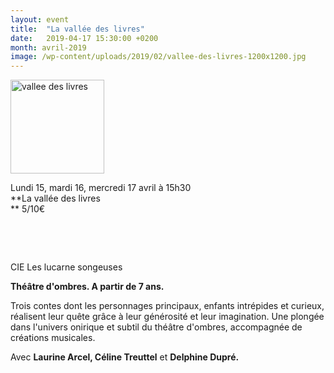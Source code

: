 ```yaml
---
layout: event
title:  "La vallée des livres"
date:   2019-04-17 15:30:00 +0200
month: avril-2019
image: /wp-content/uploads/2019/02/vallee-des-livres-1200x1200.jpg
---
```

<img class=" size-thumbnail wp-image-6032 alignleft" src="http://localhost/wpagendarts/wp-content/uploads/2019/02/vallee-des-livres.jpg?w=150" alt="vallee des livres" width="150" height="150" srcset="http://localhost/wpagendarts/wp-content/uploads/2019/02/vallee-des-livres.jpg 1928w, http://localhost/wpagendarts/wp-content/uploads/2019/02/vallee-des-livres-300x300.jpg 300w, http://localhost/wpagendarts/wp-content/uploads/2019/02/vallee-des-livres-1024x1024.jpg 1024w, http://localhost/wpagendarts/wp-content/uploads/2019/02/vallee-des-livres-150x150.jpg 150w, http://localhost/wpagendarts/wp-content/uploads/2019/02/vallee-des-livres-768x768.jpg 768w, http://localhost/wpagendarts/wp-content/uploads/2019/02/vallee-des-livres-1536x1536.jpg 1536w, http://localhost/wpagendarts/wp-content/uploads/2019/02/vallee-des-livres-1200x1200.jpg 1200w" sizes="(max-width: 150px) 100vw, 150px" />

Lundi 15, mardi 16, mercredi 17 avril à 15h30  
**La vallée des livres  
** 5/10€

&nbsp;

&nbsp;

CIE Les lucarne songeuses

**Théâtre d'ombres. A partir de 7 ans.**

Trois contes dont les personnages principaux, enfants intrépides et curieux, réalisent leur quête grâce à leur générosité et leur imagination. Une plongée dans l'univers onirique et subtil du théâtre d'ombres, accompagnée de créations musicales.

<span class="_5yl5">Avec <strong>Laurine Arcel, Céline Treuttel</strong> et <strong>Delphine Dupré.</strong> </span>